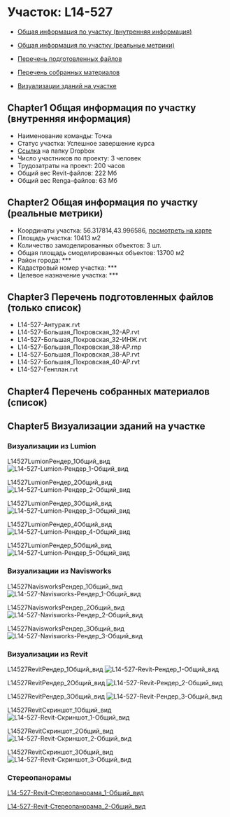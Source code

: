 # Участок: L14-527

* [Общая информация по участку (внутренняя информация)](#Chapter1)

* [Общая информация по участку (реальные метрики)](#Chapter2)

* [Перечень подготовленных файлов](#Chapter3)

* [Перечень собранных материалов](#Chapter4)

* [Визуализации зданий на участке](#Chapter5)

## <a id="test">Chapter1</a> Общая информация по участку (внутренняя информация)
+ Наименование команды: Точка
+ Статус участка: Успешное завершение курса
+ [Ссылка](https://www.dropbox.com/sh/wvvgv1nw1iqred9/AAD3-GoSE5gBVY0h6fLdqeI9a/L14_527?dl=0) на папку Dropbox
+ Число участников по проекту: 3 человек
+ Трудозатраты на проект: 200 часов
+ Общий вес Revit-файлов: 222 Мб
+ Общий вес Renga-файлов: 63 Мб
## <a id="test">Chapter2</a> Общая информация по участку (реальные метрики)
+ Координаты участка: 56.317814,43.996586, [посмотреть на карте](https://yandex.ru/maps/47/nizhny-novgorod/?ll=56.317814%2C43.996586&z=19)
+ Площадь участка: 10413 м2
+ Количество замоделированных объектов: 3 шт.
+ Общая площадь смоделированных объектов: 13700 м2
+ Район города: *** 
+ Кадастровый номер участка: *** 
+ Целевое назначение участка: *** 
## <a id="test">Chapter3</a> Перечень подготовленных файлов (только список)
+ L14-527-Антураж.rvt
+ L14-527-Большая_Покровская_32-АР.rvt
+ L14-527-Большая_Покровская_32-ИНЖ.rvt
+ L14-527-Большая_Покровская_38-АР.rnp
+ L14-527-Большая_Покровская_38-АР.rvt
+ L14-527-Большая_Покровская_40-АР.rvt
+ L14-527-Генплан.rvt
## <a id="test">Chapter4</a> Перечень собранных материалов (список)
## <a id="test">Chapter5</a> Визуализации зданий на участке
### Визуализации из Lumion
L14527LumionРендер_1Общий_вид
![L14-527-Lumion-Рендер_1-Общий_вид](/Images/L14_527/L14-527-Lumion-Рендер_1-Общий_вид_Compressed.jpg)

L14527LumionРендер_2Общий_вид
![L14-527-Lumion-Рендер_2-Общий_вид](/Images/L14_527/L14-527-Lumion-Рендер_2-Общий_вид_Compressed.jpg)

L14527LumionРендер_3Общий_вид
![L14-527-Lumion-Рендер_3-Общий_вид](/Images/L14_527/L14-527-Lumion-Рендер_3-Общий_вид_Compressed.jpg)

L14527LumionРендер_4Общий_вид
![L14-527-Lumion-Рендер_4-Общий_вид](/Images/L14_527/L14-527-Lumion-Рендер_4-Общий_вид_Compressed.jpg)

L14527LumionРендер_5Общий_вид
![L14-527-Lumion-Рендер_5-Общий_вид](/Images/L14_527/L14-527-Lumion-Рендер_5-Общий_вид_Compressed.jpg)

### Визуализации из Navisworks
L14527NavisworksРендер_1Общий_вид
![L14-527-Navisworks-Рендер_1-Общий_вид](/Images/L14_527/L14-527-Navisworks-Рендер_1-Общий_вид_Compressed.jpg)

L14527NavisworksРендер_2Общий_вид
![L14-527-Navisworks-Рендер_2-Общий_вид](/Images/L14_527/L14-527-Navisworks-Рендер_2-Общий_вид_Compressed.jpg)

L14527NavisworksРендер_3Общий_вид
![L14-527-Navisworks-Рендер_3-Общий_вид](/Images/L14_527/L14-527-Navisworks-Рендер_3-Общий_вид_Compressed.jpg)

### Визуализации из Revit
L14527RevitРендер_1Общий_вид
![L14-527-Revit-Рендер_1-Общий_вид](/Images/L14_527/L14-527-Revit-Рендер_1-Общий_вид_Compressed.jpg)

L14527RevitРендер_2Общий_вид
![L14-527-Revit-Рендер_2-Общий_вид](/Images/L14_527/L14-527-Revit-Рендер_2-Общий_вид_Compressed.jpg)

L14527RevitРендер_3Общий_вид
![L14-527-Revit-Рендер_3-Общий_вид](/Images/L14_527/L14-527-Revit-Рендер_3-Общий_вид_Compressed.jpg)

L14527RevitСкриншот_1Общий_вид
![L14-527-Revit-Скриншот_1-Общий_вид](/Images/L14_527/L14-527-Revit-Скриншот_1-Общий_вид_Compressed.jpg)

L14527RevitСкриншот_2Общий_вид
![L14-527-Revit-Скриншот_2-Общий_вид](/Images/L14_527/L14-527-Revit-Скриншот_2-Общий_вид_Compressed.jpg)

L14527RevitСкриншот_3Общий_вид
![L14-527-Revit-Скриншот_3-Общий_вид](/Images/L14_527/L14-527-Revit-Скриншот_3-Общий_вид_Compressed.jpg)

### Стереопанорамы
[L14-527-Revit-Стереопанорама_1-Общий_вид](https://pano.autodesk.com/pano.html?url=jpgs/70151c5f-504b-4399-b232-64d6ba05f2a6&version=2)

[L14-527-Revit-Стереопанорама_2-Общий_вид](https://pano.autodesk.com/pano.html?url=jpgs/0e03dcf0-1f2b-4142-980c-b29cb453c9ff&version=2)

